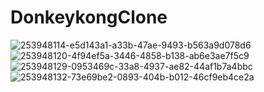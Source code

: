 # DonkeykongClone

![253948114-e5d143a1-a33b-47ae-9493-b563a9d078d6](https://github.com/yyusakoc/DonkeykongClone/assets/132925499/0caa21b4-02b0-4721-b699-1d7ccb421d51)
![253948120-4f94ef5a-3446-4858-b138-ab6e3ae7f5c9](https://github.com/yyusakoc/DonkeykongClone/assets/132925499/2b5b4632-2695-47d2-99d2-188a0d3f9424)
![253948129-0953469c-33a8-4937-ae82-44af1b7a4bbc](https://github.com/yyusakoc/DonkeykongClone/assets/132925499/76a2f411-d1e4-4e15-864a-9c2eb2c860ab)
![253948132-73e69be2-0893-404b-b012-46cf9eb4ce2a](https://github.com/yyusakoc/DonkeykongClone/assets/132925499/083b2682-0543-4f73-b2f5-c1dd6089cf6c)
 
